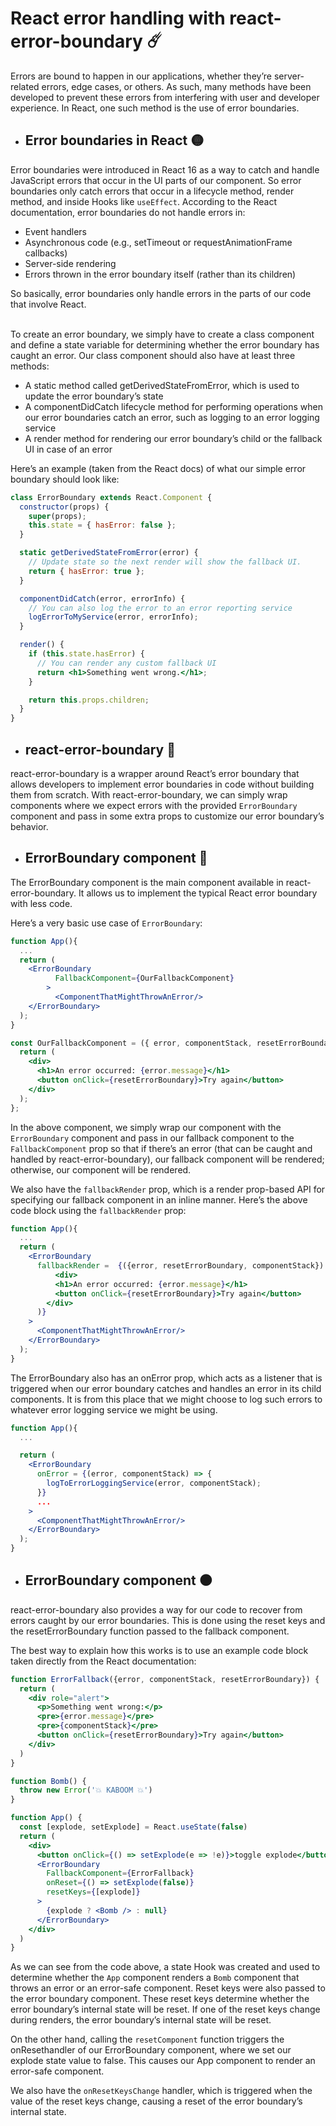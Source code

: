 # React error handling with react-error-boundary ☄️

Errors are bound to happen in our applications, whether they’re server-related errors, edge cases, or others. As such, many methods have been developed to prevent these errors from interfering with user and developer experience. In React, one such method is the use of error boundaries.

- ## Error boundaries in React 🟡
Error boundaries were introduced in React 16 as a way to catch and handle JavaScript errors that occur in the UI parts of our component. So error boundaries only catch errors that occur in a lifecycle method, render method, and inside Hooks like <code>useEffect</code>. According to the React documentation, error boundaries do not handle errors in:
- Event handlers
- Asynchronous code (e.g., setTimeout or requestAnimationFrame callbacks)
- Server-side rendering
- Errors thrown in the error boundary itself (rather than its children)

So basically, error boundaries only handle errors in the parts of our code that involve React.

<br>
To create an error boundary, we simply have to create a class component and define a state variable for determining whether the error boundary has caught an error. Our class component should also have at least three methods:

- A static method called getDerivedStateFromError, which is used to update the error boundary’s state
- A componentDidCatch lifecycle method for performing operations when our error boundaries catch an error, such as logging to an error logging service
- A render method for rendering our error boundary’s child or the fallback UI in case of an error
  
Here’s an example (taken from the React docs) of what our simple error boundary should look like:

```jsx
class ErrorBoundary extends React.Component {
  constructor(props) {
    super(props);
    this.state = { hasError: false };
  }

  static getDerivedStateFromError(error) {
    // Update state so the next render will show the fallback UI.
    return { hasError: true };
  }

  componentDidCatch(error, errorInfo) {
    // You can also log the error to an error reporting service
    logErrorToMyService(error, errorInfo);
  }

  render() {
    if (this.state.hasError) {
      // You can render any custom fallback UI
      return <h1>Something went wrong.</h1>;
    }

    return this.props.children; 
  }
}
```

- ## react-error-boundary 🔵

react-error-boundary is a wrapper around React’s error boundary that allows developers to implement error boundaries in code without building them from scratch. With react-error-boundary, we can simply wrap components where we expect errors with the provided 
<code>ErrorBoundary</code> component and pass in some extra props to customize our error boundary’s behavior.

- ## ErrorBoundary component 🔴

The ErrorBoundary component is the main component available in react-error-boundary. It allows us to implement the typical React error boundary with less code.

Here’s a very basic use case of <code>ErrorBoundary</code>:

```jsx
function App(){
  ...
  return (
    <ErrorBoundary
          FallbackComponent={OurFallbackComponent}
        >
          <ComponentThatMightThrowAnError/>
    </ErrorBoundary>
  );
}

const OurFallbackComponent = ({ error, componentStack, resetErrorBoundary }) => {
  return (
    <div>
      <h1>An error occurred: {error.message}</h1>
      <button onClick={resetErrorBoundary}>Try again</button>
    </div>
  );
};
```

In the above component, we simply wrap our component with the <code>ErrorBoundary</code> component and pass in our fallback component to the <code>FallbackComponent</code> prop so that if there’s an error (that can be caught and handled by react-error-boundary), our fallback component will be rendered; otherwise, our component will be rendered.

We also have the <code>fallbackRender</code> prop, which is a render prop-based API for specifying our fallback component in an inline manner. Here’s the above code block using the <code>fallbackRender</code> prop:

```jsx
function App(){
  ...
  return (
    <ErrorBoundary
      fallbackRender =  {({error, resetErrorBoundary, componentStack}) => (
          <div>
          <h1>An error occurred: {error.message}</h1>
          <button onClick={resetErrorBoundary}>Try again</button>
        </div>
      )}
    >
      <ComponentThatMightThrowAnError/>
    </ErrorBoundary>
  );
}
```

The ErrorBoundary also has an onError prop, which acts as a listener that is triggered when our error boundary catches and handles an error in its child components. It is from this place that we might choose to log such errors to whatever error logging service we might be using.

```jsx
function App(){
  ...

  return (
    <ErrorBoundary
      onError = {(error, componentStack) => {
        logToErrorLoggingService(error, componentStack);
      }}
      ...
    >
      <ComponentThatMightThrowAnError/>
    </ErrorBoundary>
  );
}
```

- ## ErrorBoundary component ⚫️

react-error-boundary also provides a way for our code to recover from errors caught by our error boundaries. This is done using the reset keys and the resetErrorBoundary function passed to the fallback component.

The best way to explain how this works is to use an example code block taken directly from the React documentation:

```jsx
function ErrorFallback({error, componentStack, resetErrorBoundary}) {
  return (
    <div role="alert">
      <p>Something went wrong:</p>
      <pre>{error.message}</pre>
      <pre>{componentStack}</pre>
      <button onClick={resetErrorBoundary}>Try again</button>
    </div>
  )
}

function Bomb() {
  throw new Error('💥 KABOOM 💥')
}

function App() {
  const [explode, setExplode] = React.useState(false)
  return (
    <div>
      <button onClick={() => setExplode(e => !e)}>toggle explode</button>
      <ErrorBoundary
        FallbackComponent={ErrorFallback}
        onReset={() => setExplode(false)}
        resetKeys={[explode]}
      >
        {explode ? <Bomb /> : null}
      </ErrorBoundary>
    </div>
  )
}
```

As we can see from the code above, a state Hook was created and used to determine whether the <code>App</code> component renders a <code>Bomb</code> component that throws an error or an error-safe component. Reset keys were also passed to the error boundary component. These reset keys determine whether the error boundary’s internal state will be reset. If one of the reset keys change during renders, the error boundary’s internal state will be reset.

On the other hand, calling the <code>resetComponent</code> function triggers the onResethandler of our ErrorBoundary component, where we set our explode state value to false. This causes our App component to render an error-safe component.

We also have the <code>onResetKeysChange</code> handler, which is triggered when the value of the reset keys change, causing a reset of the error boundary’s internal state.